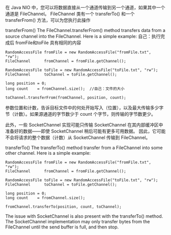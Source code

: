 在 Java NIO 中，您可以将数据直接从一个通道传输到另一个通道，如果其中一个通道是 FileChannel。 FileChannel 类有一个 transferTo()
 和一个 transferFrom() 方法，可以为您执行此操作
 
 transferFrom()
 The FileChannel.transferFrom() method transfers data from a source channel into the FileChannel. 
 Here is a simple example:
 自己：执行完成后 fromFile和toFile 具有相同的内容
 ```
 RandomAccessFile fromFile = new RandomAccessFile("fromFile.txt", "rw");
 FileChannel      fromChannel = fromFile.getChannel();
 
 RandomAccessFile toFile = new RandomAccessFile("toFile.txt", "rw");
 FileChannel      toChannel = toFile.getChannel();
 
 long position = 0;
 long count    = fromChannel.size();  //自己：文件的大小
 
 toChannel.transferFrom(fromChannel, position, count);
```


参数位置和计数，告诉目标文件中的何处开始写入（位置），以及最大传输多少字节（计数）。如果源通道的字节数少于 count 个字节，则传输的字节数更少。

此外，一些 SocketChannel 实现可能只传输 SocketChannel 在其内部缓冲区中准备好的数据——即使 SocketChannel 稍后可能有更多可用数据。
因此，它可能不会将请求的整个数据（计数）从 SocketChannel 传输到 FileChannel。


transferTo()
The transferTo() method transfer from a FileChannel into some other channel. Here is a simple example:
```
RandomAccessFile fromFile = new RandomAccessFile("fromFile.txt", "rw");
FileChannel      fromChannel = fromFile.getChannel();

RandomAccessFile toFile = new RandomAccessFile("toFile.txt", "rw");
FileChannel      toChannel = toFile.getChannel();

long position = 0;
long count    = fromChannel.size();

fromChannel.transferTo(position, count, toChannel);
```
The issue with SocketChannel is also present with the transferTo() method. The SocketChannel implementation may 
only transfer bytes from the FileChannel until the send buffer is full, and then stop.

